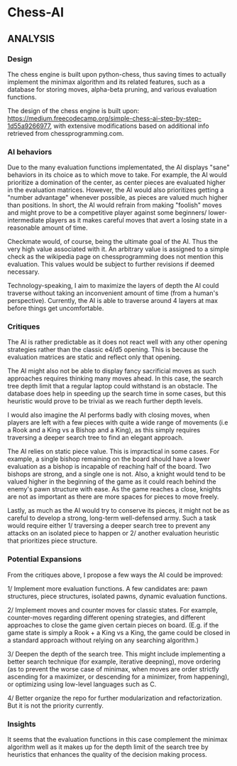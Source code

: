 # Chess-AI

## ANALYSIS

### Design

The chess engine is built upon python-chess, thus saving times to actually implement the minimax algorithm and its related features, such as a database for storing moves, alpha-beta pruning, and various evaluation functions.

The design of the chess engine is built upon: https://medium.freecodecamp.org/simple-chess-ai-step-by-step-1d55a9266977, with extensive modifications based on additional info retrieved from chessprogramming.com.

### AI behaviors

Due to the many evaluation functions implementated, the AI displays "sane" behaviors in its choice as to which move to take. For example, the AI would prioritize a domination of the center, as center pieces are evaluated higher in the evaluation matrices. However, the AI would also prioritizes getting a "number advantage" whenever possible, as pieces are valued much higher than positions. In short, the AI would refrain from making "foolish" moves and might prove to be a competitive player against some beginners/ lower-intermediate players as it makes careful moves that avert a losing state in a reasonable amount of time.

Checkmate would, of course, being the ultimate goal of the AI. Thus the very high value associated with it. An arbitrary value is assigned to a simple check as the wikipedia page on chessprogramming does not mention this evaluation. This values would be subject to further revisions if deemed necessary.

Technology-speaking, I aim to maximize the layers of depth the AI could traverse without taking an inconvenient amount of time (from a human's perspective). Currently, the AI is able to traverse around 4 layers at max before things get uncomfortable. 

### Critiques

The AI is rather predictable as it does not react well with any other opening strategies rather than the classic e4/d5 opening. This is because the evaluation matrices are static and reflect only that opening.

The AI might also not be able to display fancy sacrificial moves as such approaches requires thinking many moves ahead. In this case, the search tree depth limit that a regular laptop could withstand is an obstacle. The database does help in speeding up the search time in some cases, but this heuristic would prove to be trivial as we reach further depth levels.

I would also imagine the AI performs badly with closing moves, when players are left with a few pieces with quite a wide range of movements (i.e a Rook and a King vs a Bishop and a King), as this simply requires traversing a deeper search tree to find an elegant approach.

The AI relies on static piece value. This is impractical in some cases. For example, a single bishop remaining on the board should have a lower evaluation as a bishop is incapable of reaching half of the board. Two bishops are strong, and a single one is not. Also, a knight would tend to be valued higher in the beginning of the game as it could reach behind the enemy's pawn structure with ease. As the game reaches a close, knights are not as important as there are more spaces for pieces to move freely.

Lastly, as much as the AI would try to conserve its pieces, it might not be as careful to develop a strong, long-term well-defensed army. Such a task would require either 1/ traversing a deeper search tree to prevent any attacks on an isolated piece to happen or 2/ another evaluation heuristic that prioritizes piece structure.

### Potential Expansions

From the critiques above, I propose a few ways the AI could be improved:

1/ Implement more evaluation functions. A few candidates are: pawn structures, piece structures, isolated pawns, dynamic evaluation functions.

2/ Implement moves and counter moves for classic states. For example, counter-moves regarding different opening strategies, and different approaches to close the game given certain pieces on board. (E.g. if the game state is simply a Rook + a King vs a King, the game could be closed in a standard approach without relying on any searching algorithm.)

3/ Deepen the depth of the search tree. This might include implementing a better search technique (for example, iterative deepning), move ordering (as to prevent the worse case of minimax, when moves are order strictly ascending for a maximizer, or descending for a minimizer, from happening), or optimizing using low-level languages such as C.

4/ Better organize the repo for further modularization and refactorization. But it is not the priority currently.

### Insights

It seems that the evaluation functions in this case complement the minimax algorithm well as it makes up for the depth limit of the search tree by heuristics that enhances the quality of the decision making process.
